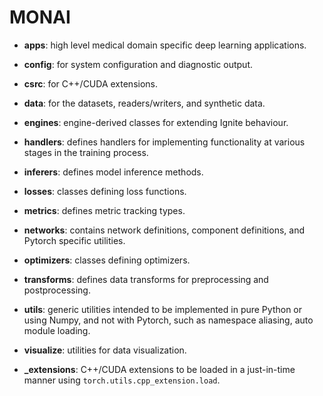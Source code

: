 # MONAI

* **apps**: high level medical domain specific deep learning applications.

* **config**: for system configuration and diagnostic output.

* **csrc**: for C++/CUDA extensions.

* **data**: for the datasets, readers/writers, and synthetic data.

* **engines**: engine-derived classes for extending Ignite behaviour.

* **handlers**: defines handlers for implementing functionality at various stages in the training process.

* **inferers**: defines model inference methods.

* **losses**: classes defining loss functions.

* **metrics**: defines metric tracking types.

* **networks**: contains network definitions, component definitions, and Pytorch specific utilities.

* **optimizers**: classes defining optimizers.

* **transforms**: defines data transforms for preprocessing and postprocessing.

* **utils**: generic utilities intended to be implemented in pure Python or using Numpy,
and not with Pytorch, such as namespace aliasing, auto module loading.

* **visualize**: utilities for data visualization.

* **_extensions**: C++/CUDA extensions to be loaded in a just-in-time manner using `torch.utils.cpp_extension.load`.
